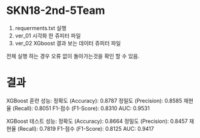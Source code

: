 # SKN18-2nd-5Team


1. requerments.txt 실행
2. ver_01 시각화 한 쥬피터 파일
3. ver_02 XGboost 결과 보는 데이터 쥬피터 파일

전체 실행 하는 경우 오류 없이 돌아가는것을 확인 할 수 있음.

# 결과

XGBoost 훈련 성능:
  정확도 (Accuracy): 0.8787
  정밀도 (Precision): 0.8585
  재현율 (Recall): 0.8051
  F1-점수 (F1-Score): 0.8310
  AUC: 0.9531

XGBoost 테스트 성능:
  정확도 (Accuracy): 0.8664
  정밀도 (Precision): 0.8457
  재현율 (Recall): 0.7819
  F1-점수 (F1-Score): 0.8125
  AUC: 0.9417